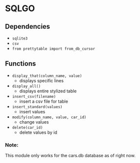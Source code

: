# SQLGO
## Dependencies
 - `sqlite3`
 - `csv`
 - `from prettytable import from_db_cursor`

## Functions
 - `display_that(column_name, value)`
   - displays specific lines
 - `display_all()`
   - displays entire stylized table
 - `insert_csv(filename)`
   - insert a csv file for table
 - `insert_standard(values)` 
   - insert values
 - `modify(column_name, value, car_id)`
   - change values
 - `delete(car_id)`
   - delete values by id

### Note:
This module only works for the cars.db database as of right now.

